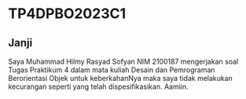 # TP4DPBO2023C1

## Janji
Saya Muhammad Hilmy Rasyad Sofyan NIM 2100187 mengerjakan soal Tugas Praktikum 4 dalam mata kuliah Desain dan Pemrograman Berorientasi Objek untuk keberkahanNya maka saya tidak melakukan kecurangan seperti yang telah dispesifikasikan. Aamiin.
